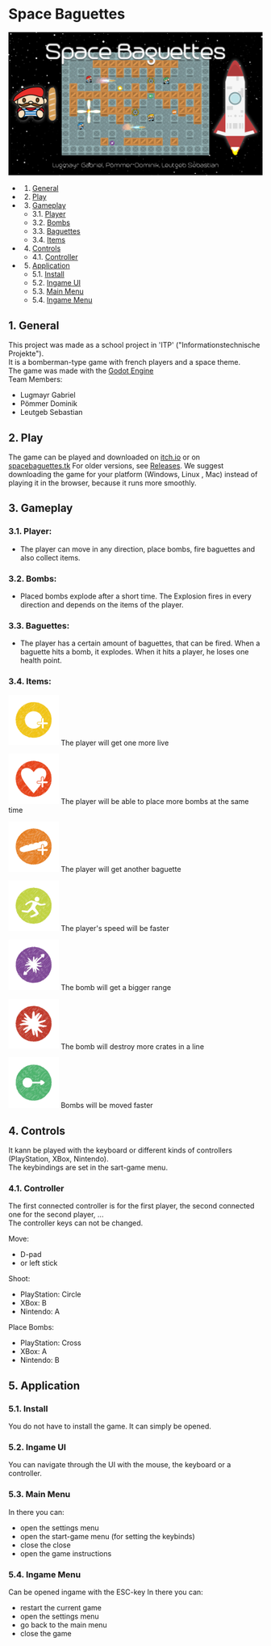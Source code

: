 # Space Baguettes 
<img src="https://github.com/dominik-pm/SpaceBaguettes/blob/master/Project/Assets/Artwork/SplashArt.png" alt="SpaceBaguettes Splash Screen"> 

* 1. [General](#General)
* 2. [Play](#Play)
* 3. [Gameplay](#Gameplay)
	* 3.1. [Player](#Player)
	* 3.2. [Bombs](#Bombs)
	* 3.3. [Baguettes](#Baguettes)
	* 3.4. [Items](#Items)
* 4. [Controls](#Controls)
	* 4.1. [Controller](#Controller)
* 5. [Application](#Application)
	* 5.1. [Install](#Install)
	* 5.2. [Ingame UI](#IngameUI)
	* 5.3. [Main Menu](#MainMenu)
	* 5.4. [Ingame Menu](#IngameMenu)

##  1. <a name='General'></a>General
This project was made as a school project in 'ITP' ("Informationstechnische Projekte"). <br/>
It is a bomberman-type game with french players and a space theme.<br/>
The game was made with the <a href="https://godotengine.org"> Godot Engine</a><br/>
Team Members:
- Lugmayr Gabriel
- Pömmer Dominik
- Leutgeb Sebastian

##  2. <a name='Play'></a>Play
The game can be played and downloaded on <a href="https://nitrogen64.itch.io/spacebaguettes">itch.io</a> or on <a href="http://spacebaguettes.tk">spacebaguettes.tk</a>
For older versions, see <a href="https://github.com/dominik-pm/SpaceBaguettes/releases">Releases</a>. We suggest downloading the game for your platform (Windows, Linux , Mac) instead of playing it in the browser, because it runs more smoothly.

##  3. <a name='Gameplay'></a> Gameplay
###  3.1. <a name='Player'></a>Player:
- The player can move in any direction, place bombs, fire baguettes and also collect items.

###  3.2. <a name='Bombs'></a>Bombs:
- Placed bombs explode after a short time. The Explosion fires in every direction and depends on the items of the player.

###  3.3. <a name='Baguettes'></a>Baguettes:
- The player has a certain amount of baguettes, that can be fired. When a baguette hits a bomb, it explodes. When it hits a player, he loses one health point.

###  3.4. <a name='Items'></a>Items:
<img src="https://github.com/dominik-pm/SpaceBaguettes/blob/master/Project/Assets/Game/Items/MoreBombs.png" alt="MoreBombs" width="100"/> The player will get one more live

<img src="https://github.com/dominik-pm/SpaceBaguettes/blob/master/Project/Assets/Game/Items/ExtraLive.png" alt="ExtraLive" width="100"/> The player will be able to place more bombs at the same time

<img src="https://github.com/dominik-pm/SpaceBaguettes/blob/master/Project/Assets/Game/Items/Baguettes.png" alt="MoreBaguettes" width="100"/> The player will get another baguette

<img src="https://github.com/dominik-pm/SpaceBaguettes/blob/master/Project/Assets/Game/Items/FastBoots.png" alt="FastBoots" width="100"/> The player's speed will be faster

<img src="https://github.com/dominik-pm/SpaceBaguettes/blob/master/Project/Assets/Game/Items/BombRange.png" alt="BombRange" width="100"/> The bomb will get a bigger range

<img src="https://github.com/dominik-pm/SpaceBaguettes/blob/master/Project/Assets/Game/Items/StrongerExplosions.png" alt="StrongerExplosions" width="100"/> The bomb will destroy more crates in a line

<img src="https://github.com/dominik-pm/SpaceBaguettes/blob/master/Project/Assets/Game/Items/BombMove.png" alt="BombMove" width="100"/> Bombs will be moved faster

##  4. <a name='Controls'></a>Controls
It kann be played with the keyboard or different kinds of controllers (PlayStation, XBox, Nintendo).</br>
The keybindings are set in the sart-game menu.

###  4.1. <a name='Controller'></a>Controller
The first connected controller is for the first player, the second connected one for the second player, ...</br>
The controller keys can not be changed. </br>

Move:
- D-pad
- or left stick

Shoot:
- PlayStation: Circle
- XBox: B
- Nintendo: A

Place Bombs:
- PlayStation: Cross
- XBox: A
- Nintendo: B

##  5. <a name='Application'></a>Application
###  5.1. <a name='Install'>Install</a>
You do not have to install the game. It can simply be opened.

###  5.2. <a name='IngameUI'></a>Ingame UI
You can navigate through the UI with the mouse, the keyboard or a controller.

###  5.3. <a name='MainMenu'></a>Main Menu
In there you can:
- open the settings menu
- open the start-game menu (for setting the keybinds)
- close the close
- open the game instructions

###  5.4. <a name='IngameMenu'></a>Ingame Menu
Can be opened ingame with the ESC-key
In there you can:
- restart the current game
- open the settings menu
- go back to the main menu
- close the game
